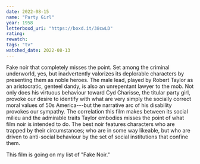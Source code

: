 ```yaml
---
date: 2022-08-15
name: "Party Girl"
year: 1958
letterboxd_uri: "https://boxd.it/38cwLD"
rating: 
rewatch: 
tags: "tv"
watched_date: 2022-08-13
---
```


Fake noir that completely misses the point. Set among the criminal underworld, yes, but inadvertently valorizes its deplorable characters by presenting them as noble heroes. The male lead, played by Robert Taylor as an aristocratic, genteel dandy, is also an unrepentant lawyer to the mob. Not only does his virtuous behaviour toward Cyd Charisse, the titular party girl, provoke our desire to identify with what are very simply the socially correct moral values of 50s America---but the narrative arc of his disability provokes our sympathy. The correlation this film makes between its social milieu and the admirable traits Taylor embodies misses the point of what film noir is intended to do. The best noir features characters who are trapped by their circumstances; who are in some way likeable, but who are driven to anti-social behaviour by the set of social institutions that confine them. 

This film is going on my list of "Fake Noir."
